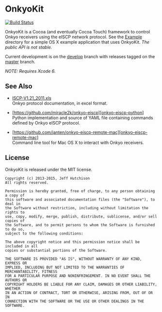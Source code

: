 # OnkyoKit
[![Build Status](https://travis-ci.org/jhh/onkyokit.svg?branch=master)](https://travis-ci.org/jhh/onkyokit)

OnkyoKit is a Cocoa (and eventually Cocoa Touch) framework to control Onkyo
receivers using the eISCP network protocol. See the [Example](Example/) directory
for a simple OS X example application that uses OnkyoKit. *The public API is not
stable.*

Current development is on the
[develop](https://github.com/jhh/onkyokit/tree/develop) branch with releases
tagged on the [master](https://github.com/jhh/onkyokit/tree/master) branch.

*NOTE: Requires Xcode 6.*

## See Also

* [ISCP-V1.21_2011.xls][eiscp-protocol]  
  Onkyo protocol documentation, in excel format.

* [https://github.com/miracle2k/onkyo-eiscp][onkyo-eiscp-python]  
  Python implementation and source of YAML file containing commands defined by
  Onkyo eISCP protocol.

* [https://github.com/janten/onkyo-eiscp-remote-mac][onkyo-eiscp-remote-mac]  
  Command line tool for Mac OS X to interact with Onkyo receivers.


[onkyo-eiscp-python]:https://github.com/miracle2k/onkyo-eiscp "Onkyo eISCP Control"
[onkyo-eiscp-remote-mac]:https://github.com/janten/onkyo-eiscp-remote-mac
[eiscp-protocol]:http://michael.elsdoerfer.name/onkyo/ISCP-V1.21_2011.xls "Integra Serial Communication Protocol for AV Receiver"
[license]:LICENSE

## License

OnkyoKit is released under the MIT license.

```text
Copyright (c) 2013-2015, Jeff Hutchison
All rights reserved.

Permission is hereby granted, free of charge, to any person obtaining a copy of
this software and associated documentation files (the "Software"), to deal in
the Software without restriction, including without limitation the rights to
use, copy, modify, merge, publish, distribute, sublicense, and/or sell copies of
the Software, and to permit persons to whom the Software is furnished to do so,
subject to the following conditions:

The above copyright notice and this permission notice shall be included in all
copies or substantial portions of the Software.

THE SOFTWARE IS PROVIDED "AS IS", WITHOUT WARRANTY OF ANY KIND, EXPRESS OR
IMPLIED, INCLUDING BUT NOT LIMITED TO THE WARRANTIES OF MERCHANTABILITY, FITNESS
FOR A PARTICULAR PURPOSE AND NONINFRINGEMENT. IN NO EVENT SHALL THE AUTHORS OR
COPYRIGHT HOLDERS BE LIABLE FOR ANY CLAIM, DAMAGES OR OTHER LIABILITY, WHETHER
IN AN ACTION OF CONTRACT, TORT OR OTHERWISE, ARISING FROM, OUT OF OR IN
CONNECTION WITH THE SOFTWARE OR THE USE OR OTHER DEALINGS IN THE SOFTWARE.
```
